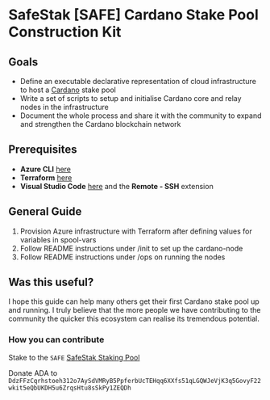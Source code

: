 # SafeStak [SAFE] Cardano Stake Pool Construction Kit

## Goals
 - Define an executable declarative representation of cloud infrastructure to host a [Cardano](https://cardano.org/en/what-is-cardano/) stake pool 
 - Write a set of scripts to setup and initialise Cardano core and relay nodes in the infrastructure
 - Document the whole process and share it with the community to expand and strengthen the Cardano blockchain network

## Prerequisites
 - **Azure CLI** [here](https://docs.microsoft.com/en-us/cli/azure/install-azure-cli-windows?view=azure-cli-latest#install-or-update)
 - **Terraform** [here](https://www.terraform.io/downloads.html)
 - **Visual Studio Code** [here](https://code.visualstudio.com/download) and the **Remote - SSH** extension

## General Guide
 1. Provision Azure infrastructure with Terraform after defining values for variables in spool-vars
 2. Follow README instructions under /init to set up the cardano-node 
 3. Follow README instructions under /ops on running the nodes

## Was this useful?
I hope this guide can help many others get their first Cardano stake pool up and running. I truly believe that the more people we have contributing to the community the quicker this ecosystem can realise its tremendous potential.

### How you can contribute
Stake to the `SAFE` [SafeStak Staking Pool](https://www.safestak.com)

Donate ADA to `DdzFFzCqrhstoeh312o7AySdVMRyB5PpferbUcTEHqq6XXfs51qLGQWJeVjK3q5GovyF22wkit5eQbUKDH5u6ZrqsHtu8sSkPy1ZEQDh`

